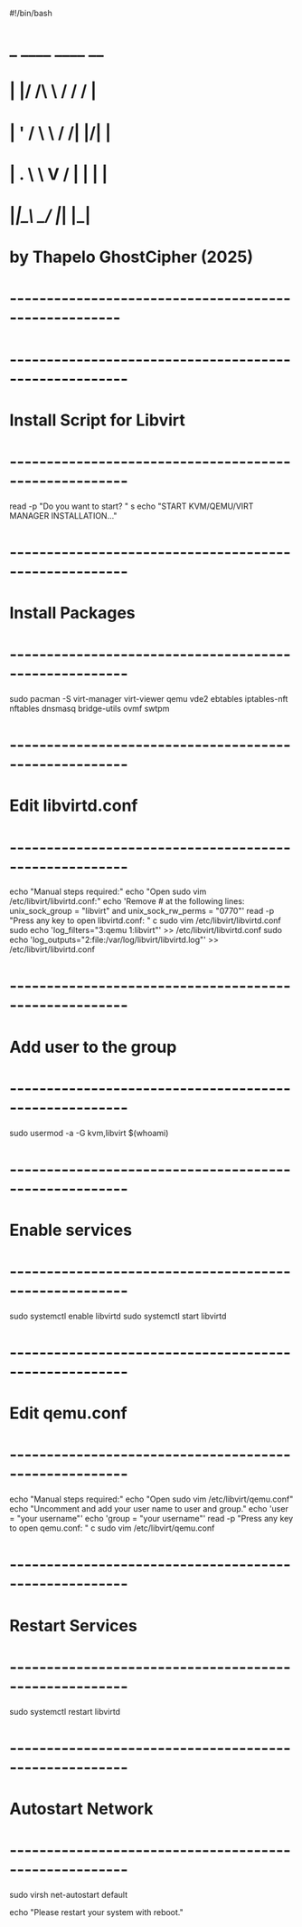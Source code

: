 #!/bin/bash
#  _  ____     ____  __  
# | |/ /\ \   / /  \/  | 
# | ' /  \ \ / /| |\/| | 
# | . \   \ V / | |  | | 
# |_|\_\   \_/  |_|  |_| 
#                        
#  
# by Thapelo GhostCipher (2025) 
# ----------------------------------------------------- 

# ------------------------------------------------------
# Install Script for Libvirt
# ------------------------------------------------------

read -p "Do you want to start? " s
echo "START KVM/QEMU/VIRT MANAGER INSTALLATION..."

# ------------------------------------------------------
# Install Packages
# ------------------------------------------------------
sudo pacman -S virt-manager virt-viewer qemu vde2 ebtables iptables-nft nftables dnsmasq bridge-utils ovmf swtpm

# ------------------------------------------------------
# Edit libvirtd.conf
# ------------------------------------------------------
echo "Manual steps required:"
echo "Open sudo vim /etc/libvirt/libvirtd.conf:"
echo 'Remove # at the following lines: unix_sock_group = "libvirt" and unix_sock_rw_perms = "0770"'
read -p "Press any key to open libvirtd.conf: " c
sudo vim /etc/libvirt/libvirtd.conf
sudo echo 'log_filters="3:qemu 1:libvirt"' >> /etc/libvirt/libvirtd.conf
sudo echo 'log_outputs="2:file:/var/log/libvirt/libvirtd.log"' >> /etc/libvirt/libvirtd.conf

# ------------------------------------------------------
# Add user to the group
# ------------------------------------------------------
sudo usermod -a -G kvm,libvirt $(whoami)

# ------------------------------------------------------
# Enable services
# ------------------------------------------------------
sudo systemctl enable libvirtd
sudo systemctl start libvirtd

# ------------------------------------------------------
# Edit qemu.conf
# ------------------------------------------------------
echo "Manual steps required:"
echo "Open sudo vim /etc/libvirt/qemu.conf"
echo "Uncomment and add your user name to user and group."
echo 'user = "your username"'
echo 'group = "your username"'
read -p "Press any key to open qemu.conf: " c
sudo vim /etc/libvirt/qemu.conf

# ------------------------------------------------------
# Restart Services
# ------------------------------------------------------
sudo systemctl restart libvirtd

# ------------------------------------------------------
# Autostart Network
# ------------------------------------------------------
sudo virsh net-autostart default

echo "Please restart your system with reboot."
